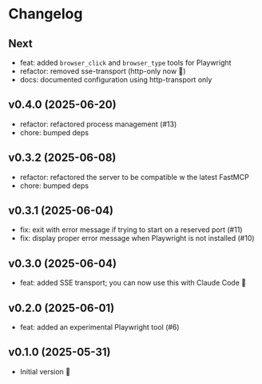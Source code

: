 # Changelog

## Next

- feat: added `browser_click` and `browser_type` tools for Playwright
- refactor: removed sse-transport (http-only now 🎉)
- docs: documented configuration using http-transport only

## v0.4.0 (2025-06-20)

- refactor: refactored process management (#13)
- chore: bumped deps

## v0.3.2 (2025-06-08)

- refactor: refactored the server to be compatible w the latest FastMCP
- chore: bumped deps

## v0.3.1 (2025-06-04)

- fix: exit with error message if trying to start on a reserved port (#11)
- fix: display proper error message when Playwright is not installed (#10)

## v0.3.0 (2025-06-04)

- feat: added SSE transport; you can now use this with Claude Code 🤖

## v0.2.0 (2025-06-01)

- feat: added an experimental Playwright tool (#6)

## v0.1.0 (2025-05-31)

- Initial version 🎉
